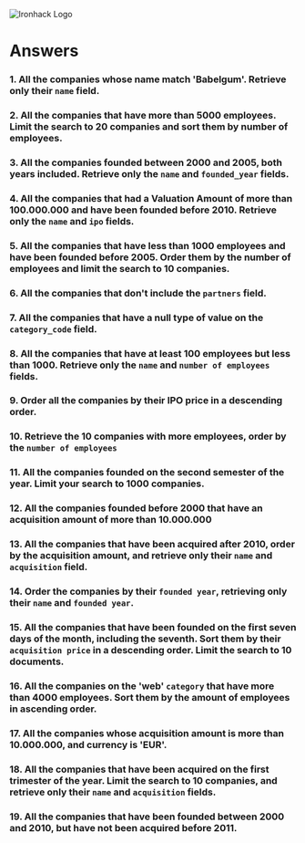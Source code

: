 ![Ironhack Logo](https://i.imgur.com/1QgrNNw.png)

# Answers

### 1. All the companies whose name match 'Babelgum'. Retrieve only their `name` field.

<!-- db.companies.find({name: "Babelgum"},{name:1, _id:0}).pretty() -->

### 2. All the companies that have more than 5000 employees. Limit the search to 20 companies and sort them by **number of employees**.

<!-- db.companies.find({
        number_of_employees:{ $gt: 5000}},
        {
            name:1,
            number_of_employees:1,
            _id:0
        }
    )
    .pretty()
    .limit(20)
    .sort({number_of_employees: 1}) -->

### 3. All the companies founded between 2000 and 2005, both years included. Retrieve only the `name` and `founded_year` fields.

<!-- db.companies.find({
        founded_year:{ $gte: 2000, $lte: 2005}},
        {
        name:1, founded_year:1, _id:0
        }
    )
    .pretty() -->

### 4. All the companies that had a Valuation Amount of more than 100.000.000 and have been founded before 2010. Retrieve only the `name` and `ipo` fields.

<!-- db.companies.find({
        "ipo.valuation_amount":{$gt: 100000000},
        founded_year:{$lt: 2010}},
        {
        name:1, ipo:1, _id:0
        }
    )
    .pretty() -->

### 5. All the companies that have less than 1000 employees and have been founded before 2005. Order them by the number of employees and limit the search to 10 companies.

<!-- db.companies.find({
        number_of_employees:{$lt: 1000},
        founded_year:{$lt: 2005}
    })
    .limit(10)
    .sort({number_of_employees: 1})
    .pretty() -->

### 6. All the companies that don't include the `partners` field.

<!-- db.companies.find({partners:{$exists: false}}) -->

### 7. All the companies that have a null type of value on the `category_code` field.

<!-- db.companies.find({
        category_code:{$eq: null}
    })
    .pretty() -->

### 8. All the companies that have at least 100 employees but less than 1000. Retrieve only the `name` and `number of employees` fields.

<!-- db.companies.find({
        number_of_employees:{$gt: 100, $lt: 1000}
    },
    {
        name:1, number_of_employees:1, _id:0
    }
    )
    .pretty() -->

### 9. Order all the companies by their IPO price in a descending order.

<!-- db.companies.find({
        "ipo.valuation_amount": {$exists: true}
    })
    .sort(
        {"ipo.valuation_amount": -1}
        )
        .pretty() -->

### 10. Retrieve the 10 companies with more employees, order by the `number of employees`

<!--  db.companies.find({
        number_of_employees: {$exists: true}
    })
    .sort(
        {number_of_employees: -1}
        )
        .limit(10)
        .pretty()
 -->

### 11. All the companies founded on the second semester of the year. Limit your search to 1000 companies.

<!-- db.companies.find({founded_month:{$gte: 6}}).limit(1000)-->

### 12. All the companies founded before 2000 that have an acquisition amount of more than 10.000.000

<!-- db.companies.find({
        founded_year:{$lt: 2000},
        "acquisition.price_amount":{$gt: 10000000}
    })
    .pretty()
 -->

### 13. All the companies that have been acquired after 2010, order by the acquisition amount, and retrieve only their `name` and `acquisition` field.

<!-- db.companies.find({
        "acquisition.acquired_year":{$gt:2010}
    },
        {
        name:1, acquisition:1
        }
    )
    .sort({"acquisition.price_amount": -1})
    .pretty() -->

### 14. Order the companies by their `founded year`, retrieving only their `name` and `founded year`.

<!-- db.companies.find(
    {},
    {name: 1, founded_year: 1}
    ).sort(
        {founded_year: -1}
    ).pretty()

    //Devuelve problema de ram utilizada.
) -->

### 15. All the companies that have been founded on the first seven days of the month, including the seventh. Sort them by their `acquisition price` in a descending order. Limit the search to 10 documents.

<!-- db.companies.find({
    founded_day:{$lte: 7}
    })
    .sort({"acquisition.price_amount": -1})
    .limit(10)
    .pretty()
     -->

### 16. All the companies on the 'web' `category` that have more than 4000 employees. Sort them by the amount of employees in ascending order.

<!-- db.companies.find({
        category_code: "web",
        number_of_employees:{$gt: 4000}
    })
    .sort({number_of_employees: 1})
    .pretty() -->

### 17. All the companies whose acquisition amount is more than 10.000.000, and currency is 'EUR'.

<!-- db.companies.find({
        "acquisition.price_amount":{$gt: 10000000},
        "acquisition.price_currency_code": "EUR"
    })
    .pretty() -->

### 18. All the companies that have been acquired on the first trimester of the year. Limit the search to 10 companies, and retrieve only their `name` and `acquisition` fields.

<!-- db.companies.find({
        "acquisition.acquired_month":{$lte: 3}},
        {name: 1, acquisition:1}
        )
        .limit(10)
        .pretty() -->

### 19. All the companies that have been founded between 2000 and 2010, but have not been acquired before 2011.

<!-- db.companies.find({
    founded_year:{$gte: 2000, $lte: 2010}
    })
    .pretty() -->
